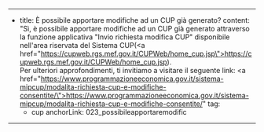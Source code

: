 ---
  - title: È possibile apportare modifiche ad un CUP già generato?
    content: "Sì, è possibile apportare modifiche ad un CUP già generato attraverso la funzione applicativa \"Invio richiesta modifica CUP\" disponibile nell'area riservata del Sistema CUP(<a href=\"https://cupweb.rgs.mef.gov.it/CUPWeb/home_cup.jsp\">https://cupweb.rgs.mef.gov.it/CUPWeb/home_cup.jsp</a>). <br /> Per ulteriori approfondimenti, ti invitiamo a visitare il seguente link: <a href=\"https://www.programmazioneeconomica.gov.it/sistema-mipcup/modalita-richiesta-cup-e-modifiche-consentite/\">https://www.programmazioneeconomica.gov.it/sistema-mipcup/modalita-richiesta-cup-e-modifiche-consentite/</a>"
    tag:
      - cup
    anchorLink: 023_possibileapportaremodific
---